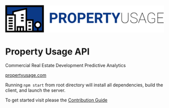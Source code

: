 ## ![Our Logo](./assets/Logo7.png)
# Property Usage API

Commercial Real Estate Development Predictive Analytics


[propertyusage.com](http://propertyusage.com)

Running ```npm start``` from root directory will install all dependencies, build the client, and launch the server.

To get started visit please the [Contribution Guide](./docs/CONTRIBUTING.md)
